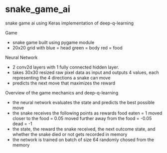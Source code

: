 # snake_game_ai
snake game ai using Keras implementation of deep-q-learning

Game
  - snake game built using pygame module
  - 20x20 grid with blue = head
                    green = body
                    red = food

Neural Network
  - 2 conv2d layers with 1 fully connected hidden layer.
  - takes 30x30 resized raw pixel data as input and outputs 4 values, each representing the 4 directions a snake can move
  - predicts the next move that maximizes the reward 
  
Overview of the game mechanics and deep-q-learning
 <during each move in a game>
  - the neural network evaluates the state and predicts the best possible move
  - the snake receives the following points as rewards food eaten = 1
                                                       moved closer to the food = 0.05
                                                       moved further away from the food = -0.05
                                                       dead = -1                                                       
  - the state, the reward the snake received, the next outcome state, and whether the snake died or not gets recorded in memory
  - the network is trained on batch of size 64 randomly chosed from the memory 
 <above process repeats until the snake dies>
